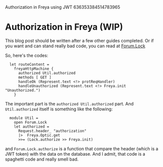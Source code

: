 Authorization in Freya using JWT
636353384514783965

Authorization in Freya (WIP)
============================

This blog post should be written after a few other guides completed. Or if you want and can stand really bad code, you can read at [Forum.Lock](https://gitlab.com/ibnuda/Forum/blob/master/src/Serv/Api.fs)

So, here's the codes:

```
  let routeContent =
    freyaHttpMachine {
      authorized Util.authorized
      methods [ GET ]
      handleOk (Represent.text <!> protReqHandler)
      handleUnauthorized (Represent.text <!> Freya.init "Unauthorized.")
    }
```
The important part is the `authorized Util.authorized` part. And `Util.authorized` itself is something like the following:
```
  module Util =
    open Forum.Lock
    let authorized =
      Request.header_ "authorization"
      |>  Freya.Optic.get
      >>= (Lock.authorize >> Freya.init)

```
and `Forum.Lock.authorize` is a function that compare the header (which is a JWT token) with the data on the database.
And I admit, that code is a spaghetti code and really smell bad.
